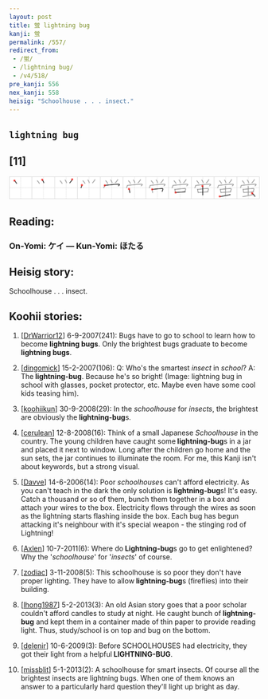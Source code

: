 ```yaml
---
layout: post
title: 蛍 lightning bug
kanji: 蛍
permalink: /557/
redirect_from:
 - /蛍/
 - /lightning bug/
 - /v4/518/
pre_kanji: 556
nex_kanji: 558
heisig: "Schoolhouse . . . insect."
---
```


## `lightning bug`

## [11]

<div class="stroke"><img src="../images/E89B8D.png" /></div>

## Reading:

### On-Yomi: ケイ &mdash; Kun-Yomi: ほたる

## Heisig story:

Schoolhouse . . . insect.

## Koohii stories:

1) [<a href="http://kanji.koohii.com/profile/DrWarrior12">DrWarrior12</a>] 6-9-2007(241): Bugs have to go to school to learn how to become <strong>lightning bugs</strong>. Only the brightest bugs graduate to become <strong>lightning bugs</strong>.

2) [<a href="http://kanji.koohii.com/profile/dingomick">dingomick</a>] 15-2-2007(106): Q: Who&#039;s the smartest <em>insect</em> in <em>school</em>? A: The<strong> lightning-bug</strong>. Because he&#039;s so bright! (Image: lightning bug in school with glasses, pocket protector, etc. Maybe even have some cool kids teasing him).

3) [<a href="http://kanji.koohii.com/profile/koohiikun">koohiikun</a>] 30-9-2008(29): In the <em>schoolhouse</em> for <em>insects</em>, the brightest are obviously the<strong> lightning-bug</strong>s.

4) [<a href="http://kanji.koohii.com/profile/cerulean">cerulean</a>] 12-8-2008(16): Think of a small Japanese <em>Schoolhouse</em> in the country. The young children have caught some<strong> lightning-bug</strong>s in a jar and placed it next to window. Long after the children go home and the sun sets, the jar continues to illuminate the room. For me, this Kanji isn&#039;t about keywords, but a strong visual.

5) [<a href="http://kanji.koohii.com/profile/Davve">Davve</a>] 14-6-2006(14): Poor <em>schoolhouse</em>s can&#039;t afford electricity. As you can&#039;t teach in the dark the only solution is <strong>lightning-bug</strong>s! It&#039;s easy. Catch a thousand or so of them, bunch them together in a box and attach your wires to the box. Electricity flows through the wires as soon as the lightning starts flashing inside the box. Each bug has begun attacking it&#039;s neighbour with it&#039;s special weapon - the stinging rod of Lightning!

6) [<a href="http://kanji.koohii.com/profile/Axlen">Axlen</a>] 10-7-2011(6): Where do<strong> Lightning-bug</strong>s go to get enlightened? Why the &#039;<em>schoolhouse</em>&#039; for &#039;<em>insects</em>&#039; of course.

7) [<a href="http://kanji.koohii.com/profile/zodiac">zodiac</a>] 3-11-2008(5): This schoolhouse is so poor they don&#039;t have proper lighting. They have to allow<strong> lightning-bug</strong>s (fireflies) into their building.

8) [<a href="http://kanji.koohii.com/profile/lhong1987">lhong1987</a>] 5-2-2013(3): An old Asian story goes that a poor scholar couldn&#039;t afford candles to study at night. He caught bunch of<strong> lightning-bug</strong> and kept them in a container made of thin paper to provide reading light. Thus, study/school is on top and bug on the bottom.

9) [<a href="http://kanji.koohii.com/profile/delenir">delenir</a>] 10-6-2009(3): Before SCHOOLHOUSES had electricity, they got their light from a helpful<strong> LIGHTNING-BUG</strong>.

10) [<a href="http://kanji.koohii.com/profile/missblit">missblit</a>] 5-1-2013(2): A schoolhouse for smart insects. Of course all the brightest insects are lightning bugs. When one of them knows an answer to a particularly hard question they&#039;ll light up bright as day.
